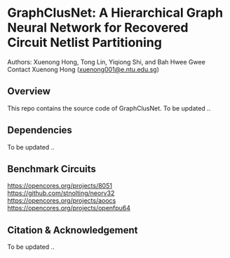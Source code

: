 # GraphClusNet: A Hierarchical Graph Neural Network for Recovered Circuit Netlist Partitioning
Authors: Xuenong Hong, Tong Lin, Yiqiong Shi, and Bah Hwee Gwee\
Contact Xuenong Hong ([xuenong001@e.ntu.edu.sg](xuenong001@e.ntu.edu.sg))

## Overview
This repo contains the source code of GraphClusNet. 
To be updated ..

## Dependencies
To be updated ..

## Benchmark Circuits

https://opencores.org/projects/8051 \
https://github.com/stnolting/neorv32 \
https://opencores.org/projects/aoocs \
https://opencores.org/projects/openfpu64

## Citation & Acknowledgement
To be updated ..
